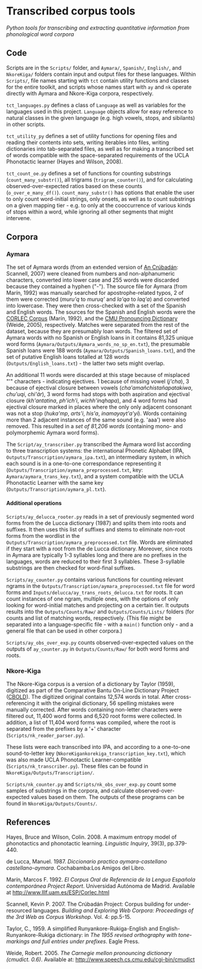 # Transcribed corpus tools
*Python tools for transcribing and extracting quantitative information from phonological word corpora*

## Code
Scripts are in the ```Scripts/``` folder, and ```Aymara/```, ```Spanish/```, ```English/```, and ```NkoreKiga/``` folders contain input and output files for these languages. Within ```Scripts/```, file names starting with ```tct``` contain utility functions and classes for the entire toolkit, and scripts whose names start with ```ay``` and ```nk``` operate directly with Aymara and Nkore-Kiga corpora, respectively.

```tct_languages.py``` defines a class of ```Language``` as well as variables for the languages used in this project. ```Language``` objects allow for easy reference to natural classes in the given language (e.g. high vowels, stops, and sibilants) in other scripts.

```tct_utility_py``` defines a set of utility functions for opening files and reading their contents into sets, writing iterables into files, writing dictionaries into tab-separated files, as well as for making a transcribed set of words compatible with the space-separated requirements of the UCLA Phonotactic learner (Hayes and Wilson, 2008).

```tct_count_oe.py``` defines a set of functions for counting substrings (```count_many_substr()```), all trigrams (```trigram_counter()```), and for calculating observed-over-expected ratios based on these counts (```o_over_e_many_df()```). ```count_many_substr()``` has options that enable the user to only count word-initial strings, only onsets, as well as to count substrings on a given mapping tier - e.g. to only at the cooccurrence of various kinds of stops within a word, while ignoring all other segments that might intervene.


## Corpora
### Aymara
The set of Aymara words (from an extended version of [An Crúbadán](http://crubadan.org/languages/ay): Scannell, 2007) were cleaned from numbers and non-alphanumeric characters, converted into lower case and 255 words were discarded because they contained a hyphen ("-"). The source file for Aymara (from Marín, 1992) was manually searched for apostrophe-related typos, 2 of them were corrected (_muru'q_ to _muruq'_ and _la'qa_ to _laq'a_) and converted into lowercase. They were then cross-checked with a set of the Spanish and English words. The sources for the Spanish and English words were the [CORLEC Corpus](http://www.lllf.uam.es/ESP/Corlec.html) (Marín, 1992), and the [CMU Pronouncing Dictionary](http://www.speech.cs.cmu.edu/cgi-bin/cmudict) (Weide, 2005), respectively. Matches were separated from the rest of the dataset, because they are presumably loan words. The filtered set of Aymara words with no Spanish or English loans in it contains 81,325 unique word forms (```Aymara/Outputs/Aymara_words_no_sp_en.txt```), the presumable Spanish loans were 188 words (```Aymara/Outputs/Spanish_loans.txt```), and the set of putative English loans totalled at 128 words (```Outputs/English_loans.txt```) - the latter two sets might overlap.  

An additional 11 words were discarded at this stage because of misplaced "'" characters - indicating ejectives. 1 because of missing vowel (_j'cha_), 3 because of ejectival closure between vowels (_cha'amañchistañapatakiwa_, _chu'uqi_, _chi'är_), 3 word forms had stops with both aspiration and ejectival closure (_kh'antatina_, _ph'ich'i_, _wichh'inqhapa_), and 4 word forms had ejectival closure marked in places where the only only adjacent consonant was not a stop (_huka'mp_, _arts'i_, _his'a_, _inamayayt'a'yi_). Words containing more than 2 adjacent instances of the same sound (e.g. 'aaa') were also removed. This resulted in a *set of 81,206 words* (containing mono- and polymorphemic Aymara word forms).

The ```Script/ay_transcriber.py``` transcribed the Aymara word list according to three transcription systems: the international Phonetic Alphabet (IPA, ```Outputs/Transcription/aymara_ipa.txt```), an intermediary system, in which each sound is in a one-to-one correspondance representing it (```Outputs/Transcription/aymara_preprocessed.txt```, key: ```Aymara/aymara_trans_key.txt```), and a system compatible with the UCLA Phonotactic Learner with the same key (```Outputs/Transcription/aymara_pl.txt```).


#### Additional operations
```Scripts/ay_delucca_rooter.py``` reads in a set of previously segmented word forms from the de Lucca dictionary (1987) and splits them into roots and suffixes. It then uses this list of suffixes and stems to eliminate non-root forms from the wordlist in the ```Outputs/Transcription/aymara_preprocessed.txt``` file. Words are eliminated if they start with a root from the de Lucca dictionary. Moreover, since roots in Aymara are typically 1-3 syllables long and there are no prefixes in the languages, words are reduced to their first 3 syllables. These 3-syllable substrings are then checked for word-final suffixes.

```Scripts/ay_counter.py``` contains various functions for counting relevant ngrams in the ```Outputs/Transcription/aymara_preprocessed.txt``` file for word forms and ```Inputs/delucca/ay_trans_roots_delucca.txt``` for roots. It can count instances of one ngram, multiple ones, with the options of only looking for word-initial matches and projecting on a certain tier. It outputs results into the ```Outputs/Counts/Raw/``` and ```Outputs/Counts/Lists/``` folders (for counts and list of matching words, respectively. (This file might be separated into a language-specific file - with a ```main()``` function only - and a general file that can be used in other corpora.)

```Scripts/ay_obs_over_exp.py``` counts observed-over-expected values on the outputs of ```ay_counter.py``` in ```Outputs/Counts/Raw/``` for both word forms and roots.


### Nkore-Kiga
The Nkore-Kiga corpus is a version of a dictionary by Taylor (1959), digitized as part of the Comparative Bantu On-Line Dictionary Project ([CBOLD](http://www.linguistics.berkeley.edu/~jblowe/CBOLD/)). The digitized original contains 12,574 words in total. After cross-referencing it with the original dictionary, 56 spelling mistakes were manually corrected. After words containing non-letter characters were filtered out, 11,400 word forms and 6,520 root forms were collected. In addition, a list of 11,404 word forms was compiled, where the root is separated from the prefixes by a '+' character (```Scripts/nk_reader_parser.py```).

These lists were each transcribed into IPA, and according to a one-to-one sound-to-letter key (```NkoreKigankorekiga_transcription_key.txt```), which was also made UCLA Phonotactic Learner-compatible (```Scripts/nk_transcriber.py```). These files can be found in ```NkoreKiga/Outputs/Transcription/```.

```Scripts/nk_counter.py``` and ```Scripts/nk_obs_over_exp.py``` count some samples of substrings in the corpora, and calculate observed-over-expected values based on them. The outputs of these programs can be found in ```NkoreKiga/Outputs/Counts/```.


## References
Hayes, Bruce and Wilson, Colin. 2008. A maximum entropy model of phonotactics and phonotactic learning. _Linguistic Inquiry_, 39(3), pp.379-440.

de Lucca, Manuel. 1987. _Diccionario practico aymara-castellano castellano-aymara_. Cochabamba:Los Amigos del Libro.

Marín, Marcos F. 1992. _El Corpus Oral de Referencia de la Lengua Española contemporánea Project Report_. Universidad Autónoma de Madrid. Available at <http://www.lllf.uam.es/ESP/Corlec.html> 

Scannell, Kevin P. 2007. The Crúbadán Project: Corpus building for under-resourced languages. _Building and Exploring Web Corpora: Proceedings of the 3rd Web as Corpus Workshop_. Vol. 4: pp.5-15.

Taylor, C., 1959. A simplified Runyankore-Rukiga-English and English-Runyankore-Rukiga dictionary: in _The 1955 revised orthography with tone-markings and full entries under prefixes_. Eagle Press.

Weide, Robert. 2005. _The Carnegie mellon pronouncing dictionary (cmudict. 0.6)_. Available at:  <http://www.speech.cs.cmu.edu/cgi-bin/cmudict>

